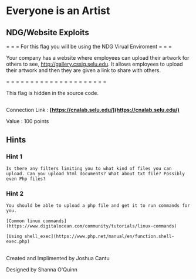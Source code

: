 # Everyone is an Artist
## NDG/Website Exploits


= = = For this flag you will be using the NDG Virual Enviroment = = =

Your company has a website where employees can upload their artwork for others to see, http://gallery.cssig.selu.edu. It allows employees to upload their artwork and then they are given a link to share with others. 

= = = = = = = = = = = = = = = = = = = = =

This flag is hidden in the source code. 

##
Connection Link : 
**[https://cnalab.selu.edu/](https://cnalab.selu.edu/)**

Value : 100 points

## Hints

### Hint 1
```
Is there any filters limiting you to what kind of files you can upload. Can you upload html documents? What about txt file? Possibly even Php files?
```

### Hint 2
```
You should be able to upload a php file and get it to run commands for you. 

[Common linux commands](https://www.digitalocean.com/community/tutorials/linux-commands)

[Using shell_exec](https://www.php.net/manual/en/function.shell-exec.php)
```
##
Created and Implimented by Joshua Cantu

Designed by Shanna O'Quinn